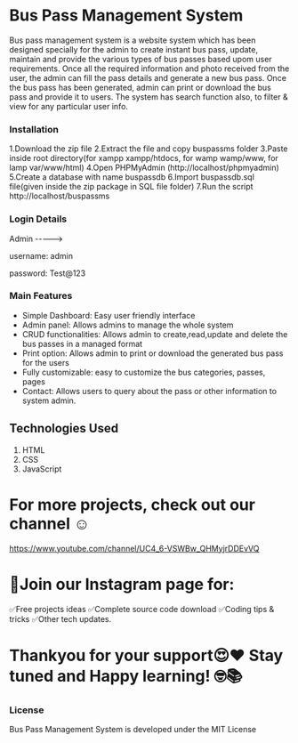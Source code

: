 # Bus Pass Management System

Bus pass management system is a website system which has been designed specially for the admin to create instant bus pass, update, maintain and provide the various types of bus passes based upom user requirements. Once all the required information and photo received from the user, the admin can fill the pass details and generate a new bus pass. Once the bus pass has been generated, admin can print or download the bus pass and provide it to users. The system has search function also, to filter & view for any particular user info. 




### Installation
1.Download the zip file
2.Extract the file and copy buspassms folder
3.Paste inside root directory(for xampp xampp/htdocs, for wamp wamp/www, for lamp var/www/html)
4.Open PHPMyAdmin (http://localhost/phpmyadmin)
5.Create a database with name buspassdb
6.Import buspassdb.sql file(given inside the zip package in SQL file folder)
7.Run the script http://localhost/buspassms

### Login Details

Admin  ----->

username: admin

password: Test@123



### Main Features

- Simple Dashboard: Easy user friendly interface
- Admin panel:  Allows admins to manage the whole system
- CRUD functionalities:  Allows admin to create,read,update and delete the bus passes in a managed      format 
- Print option:  Allows admin to print or download the generated bus pass for the users  
- Fully customizable: easy to customize the bus categories, passes, pages 
- Contact: Allows users to query about the pass or other information to system admin.


## Technologies Used

1. HTML
2. CSS
3. JavaScript



# For more projects, check out our channel ☺️

https://www.youtube.com/channel/UC4_6-VSWBw_QHMyjrDDEvVQ


# 🚀Join our Instagram page for:
✅Free projects ideas
✅Complete source code download
✅Coding tips & tricks
✅Other tech updates.


# Thankyou for your support😍❤ Stay tuned and Happy learning! 🤓📚

### License
Bus Pass Management System is developed under the MIT License
